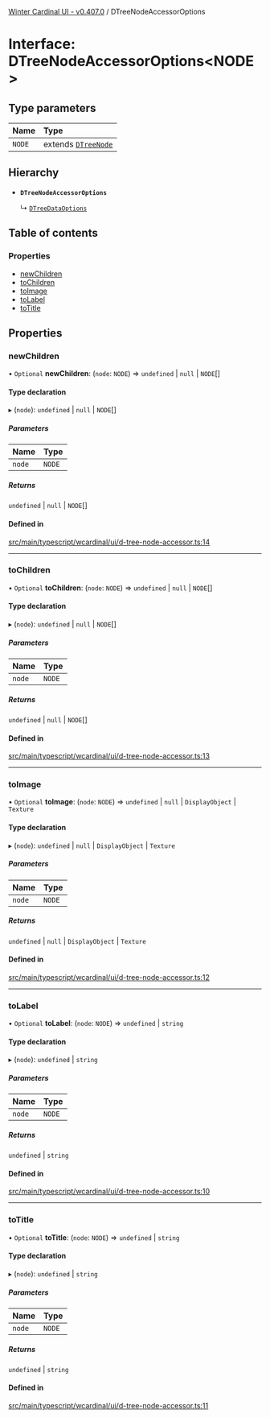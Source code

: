 [Winter Cardinal UI - v0.407.0](../index.md) / DTreeNodeAccessorOptions

# Interface: DTreeNodeAccessorOptions\<NODE\>

## Type parameters

| Name | Type |
| :------ | :------ |
| `NODE` | extends [`DTreeNode`](DTreeNode.md) |

## Hierarchy

- **`DTreeNodeAccessorOptions`**

  ↳ [`DTreeDataOptions`](DTreeDataOptions.md)

## Table of contents

### Properties

- [newChildren](DTreeNodeAccessorOptions.md#newchildren)
- [toChildren](DTreeNodeAccessorOptions.md#tochildren)
- [toImage](DTreeNodeAccessorOptions.md#toimage)
- [toLabel](DTreeNodeAccessorOptions.md#tolabel)
- [toTitle](DTreeNodeAccessorOptions.md#totitle)

## Properties

### newChildren

• `Optional` **newChildren**: (`node`: `NODE`) => `undefined` \| ``null`` \| `NODE`[]

#### Type declaration

▸ (`node`): `undefined` \| ``null`` \| `NODE`[]

##### Parameters

| Name | Type |
| :------ | :------ |
| `node` | `NODE` |

##### Returns

`undefined` \| ``null`` \| `NODE`[]

#### Defined in

[src/main/typescript/wcardinal/ui/d-tree-node-accessor.ts:14](https://github.com/winter-cardinal/winter-cardinal-ui/blob/v0.407.0/src/main/typescript/wcardinal/ui/d-tree-node-accessor.ts#L14)

___

### toChildren

• `Optional` **toChildren**: (`node`: `NODE`) => `undefined` \| ``null`` \| `NODE`[]

#### Type declaration

▸ (`node`): `undefined` \| ``null`` \| `NODE`[]

##### Parameters

| Name | Type |
| :------ | :------ |
| `node` | `NODE` |

##### Returns

`undefined` \| ``null`` \| `NODE`[]

#### Defined in

[src/main/typescript/wcardinal/ui/d-tree-node-accessor.ts:13](https://github.com/winter-cardinal/winter-cardinal-ui/blob/v0.407.0/src/main/typescript/wcardinal/ui/d-tree-node-accessor.ts#L13)

___

### toImage

• `Optional` **toImage**: (`node`: `NODE`) => `undefined` \| ``null`` \| `DisplayObject` \| `Texture`

#### Type declaration

▸ (`node`): `undefined` \| ``null`` \| `DisplayObject` \| `Texture`

##### Parameters

| Name | Type |
| :------ | :------ |
| `node` | `NODE` |

##### Returns

`undefined` \| ``null`` \| `DisplayObject` \| `Texture`

#### Defined in

[src/main/typescript/wcardinal/ui/d-tree-node-accessor.ts:12](https://github.com/winter-cardinal/winter-cardinal-ui/blob/v0.407.0/src/main/typescript/wcardinal/ui/d-tree-node-accessor.ts#L12)

___

### toLabel

• `Optional` **toLabel**: (`node`: `NODE`) => `undefined` \| `string`

#### Type declaration

▸ (`node`): `undefined` \| `string`

##### Parameters

| Name | Type |
| :------ | :------ |
| `node` | `NODE` |

##### Returns

`undefined` \| `string`

#### Defined in

[src/main/typescript/wcardinal/ui/d-tree-node-accessor.ts:10](https://github.com/winter-cardinal/winter-cardinal-ui/blob/v0.407.0/src/main/typescript/wcardinal/ui/d-tree-node-accessor.ts#L10)

___

### toTitle

• `Optional` **toTitle**: (`node`: `NODE`) => `undefined` \| `string`

#### Type declaration

▸ (`node`): `undefined` \| `string`

##### Parameters

| Name | Type |
| :------ | :------ |
| `node` | `NODE` |

##### Returns

`undefined` \| `string`

#### Defined in

[src/main/typescript/wcardinal/ui/d-tree-node-accessor.ts:11](https://github.com/winter-cardinal/winter-cardinal-ui/blob/v0.407.0/src/main/typescript/wcardinal/ui/d-tree-node-accessor.ts#L11)
